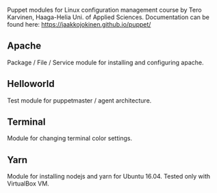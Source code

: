 Puppet modules for Linux configuration management course by Tero Karvinen, Haaga-Helia Uni. of Applied Sciences.
Documentation can be found here: https://jaakkojokinen.github.io/puppet/

## Apache

Package / File / Service module for installing and configuring apache.

## Helloworld

Test module for puppetmaster / agent architecture.

## Terminal

Module for changing terminal color settings.

## Yarn

Module for installing nodejs and yarn for Ubuntu 16.04. Tested only with VirtualBox VM.

